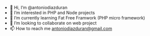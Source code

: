 - 👋 Hi, I’m @antoniodiazduran
- 👀 I’m interested in PHP and Node projects
- 🌱 I’m currently learning Fat Free Framwork (PHP micro framework)
- 💞️ I’m looking to collaborate on web project
- 📫 How to reach me antoniodiazduran@gmail.com

<!---
antoniodiazduran/antoniodiazduran is a ✨ special ✨ repository because its `README.md` (this file) appears on your GitHub profile.
You can click the Preview link to take a look at your changes.
--->
